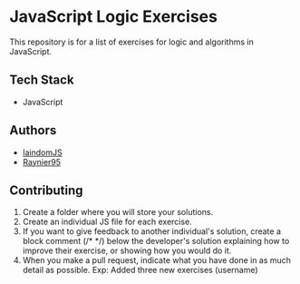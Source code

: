 # JavaScript Logic Exercises
This repository is for a list of exercises for logic and algorithms in JavaScript.


## Tech Stack
- JavaScript


## Authors
- [laindomJS](https://www.github.com/laindomJS)
- [Raynier95](https://www.github.com/Raynier95)


## Contributing 
1. Create a folder where you will store your solutions.
2. Create an individual JS file for each exercise.
3. If you want to give feedback to another individual's solution, create a block comment (/* */) below the developer's solution explaining how to improve their exercise, or showing how you would do it.
4. When you make a pull request, indicate what you have done in as much detail as possible. Exp: Added three new exercises (username)